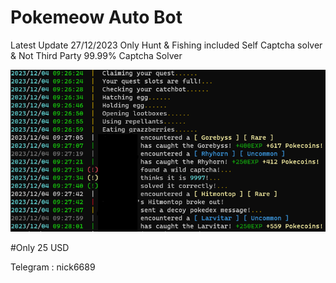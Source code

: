 
# Pokemeow Auto Bot

Latest Update 27/12/2023
Only Hunt & Fishing
included Self Captcha solver & Not Third Party
99.99% Captcha Solver

![App Screenshot](https://github.com/futurecloudtech/Pokemeow-Auto-Bot/blob/main/Screenshot%202023-12-04%20093440.png)


#Only 25 USD

Telegram : nick6689
